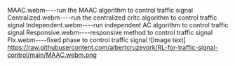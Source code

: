 MAAC.webm----run the MAAC algorithm to control traffic signal
Centralized.webm----run the centralized critc algorithm to control traffic signal
Independent.webm----run independent AC algorithm to control traffic signal
Responsive.webm----responsive method to control traffic signal
FIx.webm----fixed phase to control traffic signal
![Image text]
https://raw.githubusercontent.com/albertcruzeyork/RL-for-traffic-signal-control/main/MAAC.webm.png
